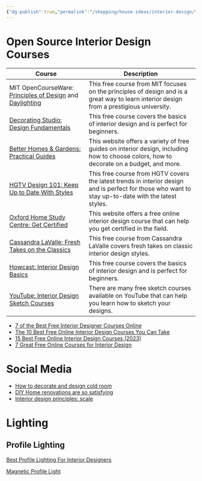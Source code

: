 ```yaml
---
{"dg-publish":true,"permalink":"/shopping/house-ideas/interior-design/","created":"Jul 04, 2023, 1:09 PM","updated":""}
---
```



# Open Source Interior Design Courses

| Course                                         | Description                                                                                                                                         |
|------------------------------------------------|-----------------------------------------------------------------------------------------------------------------------------------------------------|
| MIT OpenCourseWare: [Principles of Design](https://ocw.mit.edu/courses/21m-603-principles-of-design-fall-2005/) and [Daylighting](https://ocw.mit.edu/courses/4-430-daylighting-spring-2012/pages/syllabus/)      | This free course from MIT focuses on the principles of design and is a great way to learn interior design from a prestigious university.            |
| [Decorating Studio: Design Fundamentals](https://www.decoratingstudio.com/archives/Home_Decor_Decorating_Class/welcome.html)         | This free course covers the basics of interior design and is perfect for beginners.                                                                 |
| [Better Homes & Gardens: Practical Guides](https://www.bhg.com/decorating-and-design-5545967)       | This website offers a variety of free guides on interior design, including how to choose colors, how to decorate on a budget, and more.             |
| [HGTV Design 101: Keep Up to Date With Styles](https://www.hgtv.com/design/decorating/design-101/)   | This free course from HGTV covers the latest trends in interior design and is perfect for those who want to stay up-to-date with the latest styles. |
| [Oxford Home Study Centre: Get Certified](http://www.oxfordhomestudy.com/courses/interior-design-online-courses/free-online-interior-design-courses)        | This website offers a free online interior design course that can help you get certified in the field.                                              |
| [Cassandra LaValle: Fresh Takes on the Classics](https://cassandralavalle.com/) | This free course from Cassandra LaValle covers fresh takes on classic interior design styles.                                                       |
| [Howcast: Interior Design Basics](https://www.howcast.com/guides/1020-interior-design-basics)                | This free course covers the basics of interior design and is perfect for beginners.                                                                 |
| [YouTube: Interior Design Sketch Courses](https://www.youtube.com/watch?v=-wDZNup32CY&list=PLfLHyUMIxmFIvwVlDz3MPLAl5A48SSPav)        | There are many free sketch courses available on YouTube that can help you learn how to sketch your designs.                                         |

- [7 of the Best Free Interior Designer Courses Online](https://decorblueprint.com/free-interior-designer-courses-online/)
- [The 10 Best Free Online Interior Design Courses You Can Take](https://www.makeuseof.com/tag/learn-interior-design-8-free-online-courses/)
- [15 Best Free Online Interior Design Courses (2023)](https://www.skillcourses.com/best-free-online-interior-design-courses/)
- [7 Great Free Online Courses for Interior Design](https://www.onlinecoursereport.com/free/interior-design/)

# Social Media

- [How to decorate and design cold room](https://www.facebook.com/reel/588802776430531?fs=e&s=TIeQ9V&mibextid=0NULKw)
- [DIY Home renovations are so satisfying](https://www.facebook.com/reel/668521221708944?fs=e&s=TIeQ9V&mibextid=0NULKw)
- [Interior design principles: scale](https://www.facebook.com/reel/724051902561438?fs=e&s=TIeQ9V&mibextid=0NULKw)

# Lighting

## Profile Lighting

[Best Profile Lighting For Interior Designers](https://www.youtube.com/shorts/3k2PbOEt1WA)

[Magnetic Profile Light](https://grnled.com/smart-magnetic-light)